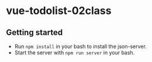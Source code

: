 # vue-todolist-02class

## Getting started

- Run `npm install` in your bash to install the json-server.
- Start the server with `npm run server` in your bash.

